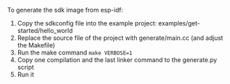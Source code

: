 To generate the sdk image from esp-idf:

1. Copy the sdkconfig file into the example project: examples/get-started/hello_world
2. Replace the source file of the project with generate/main.cc (and adjust the Makefile)
3. Run the make command `make VERBOSE=1`
4. Copy one compilation and the last linker command to the generate.py script
5. Run it

